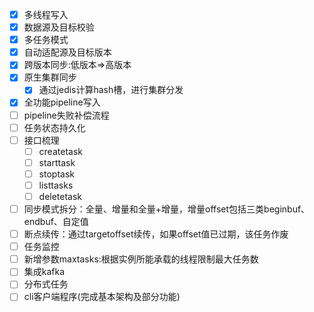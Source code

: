 - [x] 多线程写入
- [x] 数据源及目标校验
- [x] 多任务模式
- [x] 自动适配源及目标版本
- [x] 跨版本同步:低版本=>高版本
- [x] 原生集群同步
  - [x] 通过jedis计算hash槽，进行集群分发 
- [x] 全功能pipeline写入
- [ ] pipeline失败补偿流程
- [ ]  任务状态持久化
- [ ] 接口梳理
  - [ ] createtask
  - [ ] starttask
  - [ ] stoptask
  - [ ] listtasks
  - [ ] deletetask  
- [ ] 同步模式拆分：全量、增量和全量+增量，增量offset包括三类beginbuf、endbuf、自定值
- [ ]  断点续传：通过targetoffset续传，如果offset值已过期，该任务作废
- [ ] 任务监控
- [ ] 新增参数maxtasks:根据实例所能承载的线程限制最大任务数
- [ ] 集成kafka
- [ ] 分布式任务
- [ ] cli客户端程序(完成基本架构及部分功能)
